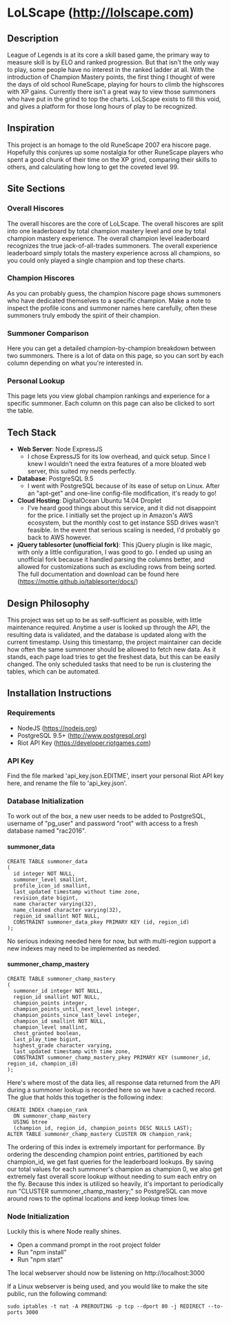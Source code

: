# LoLScape (http://lolscape.com)

## Description
League of Legends is at its core a skill based game, the primary way to measure skill is by ELO and ranked progression.  But that isn't the only way to play, some people have no interest in the ranked ladder at all.  With the introduction of Champion Mastery points, the first thing I thought of were the days of old school RuneScape, playing for hours to climb the highscores with XP gains.  Currently there isn't a great way to view those summoners who have put in the grind to top the charts.  LoLScape exists to fill this void, and gives a platform for those long hours of play to be recognized.

## Inspiration
This project is an homage to the old RuneScape 2007 era hiscore page.  Hopefully this conjures up some nostalgia for other RuneScape players who spent a good chunk of their time on the XP grind, comparing their skills to others, and calculating how long to get the coveted level 99.

## Site Sections
### Overall Hiscores
The overall hiscores are the core of LoLScape.  The overall hiscores are split into one leaderboard by total champion mastery level and one by total champion mastery experience.  The overall champion level leaderboard recognizes the true jack-of-all-trades summoners.  The overall experience leaderboard simply totals the mastery experience across all champions, so you could only played a single champion and top these charts.
### Champion Hiscores
As you can probably guess, the champion hiscore page shows summoners who have dedicated themselves to a specific champion.  Make a note to inspect the profile icons and summoner names here carefully, often these summoners truly embody the spirit of their champion.
### Summoner Comparison
Here you can get a detailed champion-by-champion breakdown between two summoners.  There is a lot of data on this page, so you can sort by each column depending on what you're interested in.
### Personal Lookup
This page lets you view global champion rankings and experience for a specific summoner.  Each column on this page can also be clicked to sort the table.

## Tech Stack
- **Web Server**: Node ExpressJS
  - I chose ExpressJS for its low overhead, and quick setup.  Since I knew I wouldn't need the extra features of a more bloated web server, this suited my needs perfectly.
- **Database**: PostgreSQL 9.5
  - I went with PostgreSQL because of its ease of setup on Linux.  After an "apt-get" and one-line config-file modification, it's ready to go!
- **Cloud Hosting**: DigitalOcean Ubuntu 14.04 Droplet
  - I've heard good things about this service, and it did not disappoint for the price.  I initially set the project up in Amazon's AWS ecosystem, but the monthly cost to get instance SSD drives wasn't feasible.  In the event that serious scaling is needed, I'd probably go back to AWS however.
- **jQuery tablesorter (unofficial fork)**: This jQuery plugin is like magic, with only a little configuration, I was good to go.  I ended up using an unofficial fork because it handled parsing the columns better, and allowed for customizations such as excluding rows from being sorted.  The full documentation and download can be found here (https://mottie.github.io/tablesorter/docs/)
  
## Design Philosophy
This project was set up to be as self-sufficient as possible, with little maintenance required.  Anytime a user is looked up through the API, the resulting data is validated, and the database is updated along with the current timestamp.  Using this timestamp, the project maintainer can decide how often the same summoner should be allowed to fetch new data.  As it stands, each page load tries to get the freshest data, but this can be easily changed.  The only scheduled tasks that need to be run is clustering the tables, which can be automated.

## Installation Instructions
### Requirements
- NodeJS (https://nodejs.org)
- PostgreSQL 9.5+ (http://www.postgresql.org)
- Riot API Key (https://developer.riotgames.com)

### API Key
Find the file marked 'api_key.json.EDITME', insert your personal Riot API key here, and rename the file to 'api_key.json'.

### Database Initialization
To work out of the box, a new user needs to be added to PostgreSQL, username of "pg_user" and password "root" with access to a fresh database named "rac2016".

#### summoner_data
```
CREATE TABLE summoner_data
(
  id integer NOT NULL,
  summoner_level smallint,
  profile_icon_id smallint,
  last_updated timestamp without time zone,
  revision_date bigint,
  name character varying(32),
  name_cleaned character varying(32),
  region_id smallint NOT NULL,
  CONSTRAINT summoner_data_pkey PRIMARY KEY (id, region_id)
);
```
No serious indexing needed here for now, but with multi-region support a new indexes may need to be implemented as needed.

#### summoner_champ_mastery
```
CREATE TABLE summoner_champ_mastery
(
  summoner_id integer NOT NULL,
  region_id smallint NOT NULL,
  champion_points integer,
  champion_points_until_next_level integer,
  champion_points_since_last_level integer,
  champion_id smallint NOT NULL,
  champion_level smallint,
  chest_granted boolean,
  last_play_time bigint,
  highest_grade character varying,
  last_updated timestamp with time zone,
  CONSTRAINT summoner_champ_mastery_pkey PRIMARY KEY (summoner_id, region_id, champion_id)
);
```
Here's where most of the data lies, all response data returned from the API during a summoner lookup is recorded here so we have a cached record.  The glue that holds this together is the following index:
```
CREATE INDEX champion_rank
  ON summoner_champ_mastery
  USING btree
  (champion_id, region_id, champion_points DESC NULLS LAST);
ALTER TABLE summoner_champ_mastery CLUSTER ON champion_rank;
```
The ordering of this index is extremely important for performance.  By ordering the descending champion point entries, partitioned by each champion_id, we get fast queries for the leaderboard lookups.  By saving our total values for each summoner's champion as champion 0, we also get extremely fast overall score lookup without needing to sum each entry on the fly.  Because this index is utilized so heavily, it's important to periodically run "CLUSTER summoner_champ_mastery;" so PostgreSQL can move around rows to the optimal locations and keep lookup times low.

### Node Initialization
Luckily this is where Node really shines.
- Open a command prompt in the root project folder
- Run "npm install"
- Run "npm start"

The local webserver should now be listening on http://localhost:3000

If a Linux webserver is being used, and you would like to make the site public, run the following command:
```
sudo iptables -t nat -A PREROUTING -p tcp --dport 80 -j REDIRECT --to-ports 3000
```